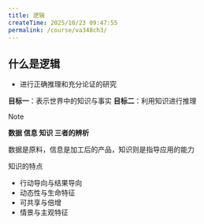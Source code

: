 ```yaml
---
title: 逻辑
createTime: 2025/10/23 09:47:55
permalink: /course/va348ch3/
---
```

## 什么是逻辑

- 进行正确推理和充分论证的研究

**目标一**：表示世界中的知识与事实
**目标二**：利用知识进行推理

> [!NOTE]
> **数据 信息 知识 三者的辨析**
>
> 数据是原料，信息是加工后的产品，知识则是指导应用的能力
>
> 知识的特点
>
> - 行动导向与结果导向
> - 动态性与生命特征
> - 可共享与倍增
> - 情景与主观特征

<!-- ## 命题逻辑

$$
\neg

$$ -->
